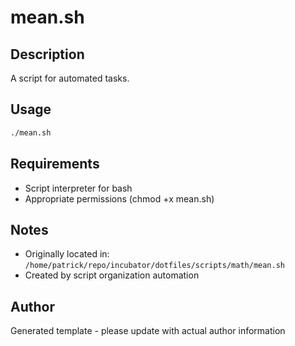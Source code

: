 # mean.sh

## Description
A script for automated tasks.

## Usage
```bash
./mean.sh
```

## Requirements
- Script interpreter for bash
- Appropriate permissions (chmod +x mean.sh)

## Notes
- Originally located in: `/home/patrick/repo/incubator/dotfiles/scripts/math/mean.sh`
- Created by script organization automation

## Author
Generated template - please update with actual author information
